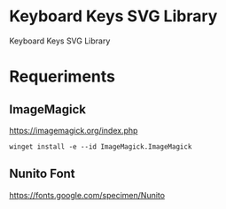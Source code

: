 # Keyboard Keys SVG Library
Keyboard Keys SVG Library

# Requeriments

## ImageMagick
https://imagemagick.org/index.php

```
winget install -e --id ImageMagick.ImageMagick
```

## Nunito Font
https://fonts.google.com/specimen/Nunito
